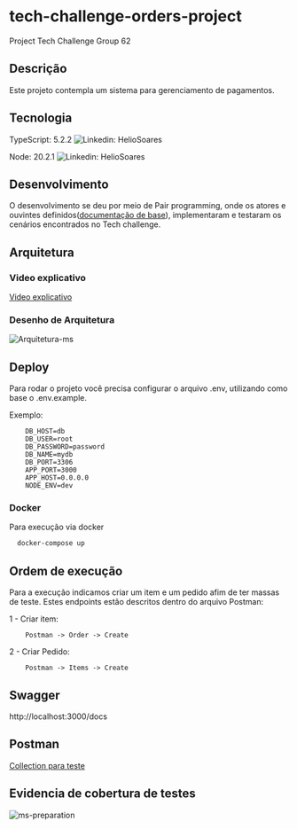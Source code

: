 # tech-challenge-orders-project

Project Tech Challenge Group 62

## Descrição

Este projeto contempla um sistema para gerenciamento de pagamentos.
## Tecnologia

TypeScript: 5.2.2
![Linkedin: HelioSoares](https://shields.io/badge/TypeScript-3178C6?logo=TypeScript&logoColor=FFF&style=flat-square)

Node: 20.2.1
![Linkedin: HelioSoares](https://img.shields.io/badge/Node.js-43853D?style=for-the-badge&logo=node.js&logoColor=white)




## Desenvolvimento

O desenvolvimento se deu por meio de Pair programming, onde os atores e ouvintes definidos([documentação de base](https://docs.google.com/document/d/1T5h---6pFPUxed4JcuHohJVm-L-NUCaBk-LMAonPDmI/edit?usp=sharing)), implementaram e testaram os cenários encontrados no Tech challenge.
## Arquitetura

### Video explicativo
[Video explicativo]()

### Desenho de Arquitetura

![Arquitetura-ms](https://github.com/denilsonos/tech-challenge-orders-project-ms-payment/assets/23120172/689b6f6d-6706-480e-8c71-e797faea4f33)


## Deploy

Para rodar o projeto você precisa configurar o arquivo .env, utilizando como base o .env.example.

Exemplo:
```env
    DB_HOST=db
    DB_USER=root
    DB_PASSWORD=password
    DB_NAME=mydb
    DB_PORT=3306
    APP_PORT=3000
    APP_HOST=0.0.0.0
    NODE_ENV=dev
```


### Docker

Para execução via docker

```bash
  docker-compose up
```

## Ordem de execução

Para a execução indicamos criar um item e um pedido afim de ter massas de teste. Estes endpoints estão descritos dentro do arquivo Postman:

1 - Criar item:
```
    Postman -> Order -> Create
```

2 - Criar Pedido:
```
    Postman -> Items -> Create
```

## Swagger

http://localhost:3000/docs
## Postman

[Collection para teste](https://github.com/denilsonos/tech-challenge-orders-project/blob/main/Tech%20Challenge%20Collection.postman_collection.json)

## Evidencia de cobertura de testes

![ms-preparation](https://github.com/denilsonos/tech-challenge-orders-project-ms-preparation/assets/143292502/d80e4ca3-fc42-4b64-94e4-489ace32fd24)


